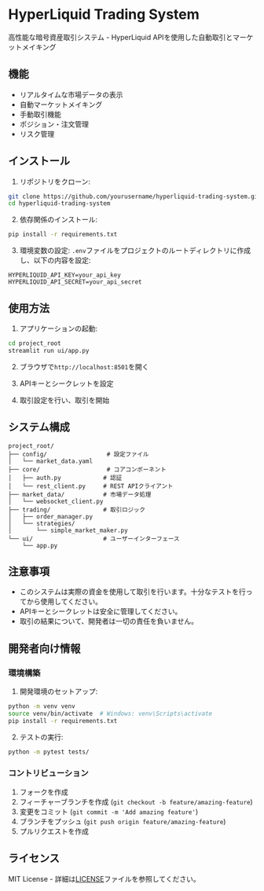 # HyperLiquid Trading System

高性能な暗号資産取引システム - HyperLiquid APIを使用した自動取引とマーケットメイキング

## 機能

- リアルタイムな市場データの表示
- 自動マーケットメイキング
- 手動取引機能
- ポジション・注文管理
- リスク管理

## インストール

1. リポジトリをクローン:
```bash
git clone https://github.com/yourusername/hyperliquid-trading-system.git
cd hyperliquid-trading-system
```

2. 依存関係のインストール:
```bash
pip install -r requirements.txt
```

3. 環境変数の設定:
`.env`ファイルをプロジェクトのルートディレクトリに作成し、以下の内容を設定:
```
HYPERLIQUID_API_KEY=your_api_key
HYPERLIQUID_API_SECRET=your_api_secret
```

## 使用方法

1. アプリケーションの起動:
```bash
cd project_root
streamlit run ui/app.py
```

2. ブラウザで`http://localhost:8501`を開く

3. APIキーとシークレットを設定

4. 取引設定を行い、取引を開始

## システム構成

```
project_root/
├── config/                 # 設定ファイル
│   └── market_data.yaml
├── core/                   # コアコンポーネント
│   ├── auth.py            # 認証
│   └── rest_client.py     # REST APIクライアント
├── market_data/           # 市場データ処理
│   └── websocket_client.py
├── trading/               # 取引ロジック
│   ├── order_manager.py
│   └── strategies/
│       └── simple_market_maker.py
└── ui/                    # ユーザーインターフェース
    └── app.py
```

## 注意事項

- このシステムは実際の資金を使用して取引を行います。十分なテストを行ってから使用してください。
- APIキーとシークレットは安全に管理してください。
- 取引の結果について、開発者は一切の責任を負いません。

## 開発者向け情報

### 環境構築

1. 開発環境のセットアップ:
```bash
python -m venv venv
source venv/bin/activate  # Windows: venv\Scripts\activate
pip install -r requirements.txt
```

2. テストの実行:
```bash
python -m pytest tests/
```

### コントリビューション

1. フォークを作成
2. フィーチャーブランチを作成 (`git checkout -b feature/amazing-feature`)
3. 変更をコミット (`git commit -m 'Add amazing feature'`)
4. ブランチをプッシュ (`git push origin feature/amazing-feature`)
5. プルリクエストを作成

## ライセンス

MIT License - 詳細は[LICENSE](LICENSE)ファイルを参照してください。
